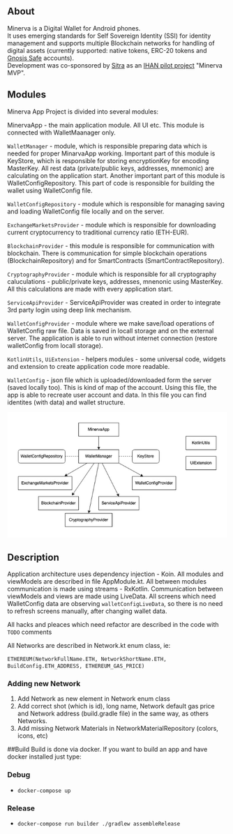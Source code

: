 ## About

Minerva is a Digital Wallet for Android phones.  
It uses emerging standards for Self Sovereign Identity (SSI) for identity management and supports multiple Blockchain networks for handling of digital assets (currently supported: native tokens, ERC-20 tokens and [Gnosis Safe](https://gnosis-safe.io/) accounts).  
Development was co-sponsored by [Sitra](https://www.sitra.fi/en/) as an [IHAN pilot project](https://www.sitra.fi/en/projects/ihan-proof-concept-pilots/) "Minerva MVP".

## Modules

Minerva App Project is divided into several modules:

MinervaApp - the main application module. All UI etc. This module is connected with WalletMaanager only.

`WalletManager` - module, which is responsible preparing data which is needed for proper MinarvaApp working. Important part of this module is KeyStore, which is responsible for storing encryptionKey for encoding MasterKey. All rest data (private/public keys, addresses, mnemonic) are calculating on the application start. Another important part of this module is WalletConfigRepository. This part of code is responsible for building the wallet using WalletConfig file.

`WalletConfigRepository` - module which is responsible for managing saving and loading WalletConfig file locally and on the server.

`ExchangeMarketsProvider` - module which is responsible for downloading current cryptocurrency to traditional currency ratio (ETH-EUR).

`BlockchainProvider` - this module is responsible for communication with blockchain. There is communication for simple blockchain operations (BlockchainRepository) and for SmartContracts (SmartContractRepository).

`CryptographyProvider` - module which is responsible for all cryptography caluculations - public/private keys, addresses, mnenonic using MasterKey. All this calculations are made with every application start.

`ServiceApiProvider` - ServiceApiProvider was created in order to integrate 3rd party login using deep link mechanism.

`WalletConfigProvider` - module where we make save/load operations of WalletConfig raw file. Data is saved in locall storage and on the external server. The application is able to run without internet connection (restore walletConfig from locall storage).

`KotlinUtils`, `UiExtension` - helpers modules - some universal code, widgets and extension to create application code more readable.

`WalletConfig` - json file which is uploaded/downloaded form the server (saved locally too). This is kind of map of the account. Using this file, the app is able to recreate user account and data. In this file you can find identites (with data) and wallet structure.

![Diagram Image](MinervaDiagram.jpg)

## Description

Application architecture uses dependency injection - Koin. All modules and viewModels are described in file AppModule.kt. All between modules communication is made using streams - RxKotlin. Communication between viewModels and views are made using LiveData. All screens which need WalletConfig data are observing `walletConfigLiveData`, so there is no need to refresh screens manually, after changing wallet data.

All hacks and pleaces which need refactor are described in the code with `TODO` comments

All Networks are described in Network.kt enum class, ie:

```
ETHEREUM(NetworkFullName.ETH, NetworkShortName.ETH, BuildConfig.ETH_ADDRESS, ETHEREUM_GAS_PRICE)
```

### Adding new Network

1. Add Network as new element in Network enum class
2. Add correct shot (which is id), long name, Network default gas price and Network address (build.gradle file) in the same way, as others Networks.
3. Add missing Network Materials in NetworkMaterialRepository (colors, icons, etc)

##Build
Build is done via docker. If you want to build an app and have docker installed just type:

### Debug
- `docker-compose up`
### Release
- `docker-compose run builder ./gradlew assembleRelease`  
